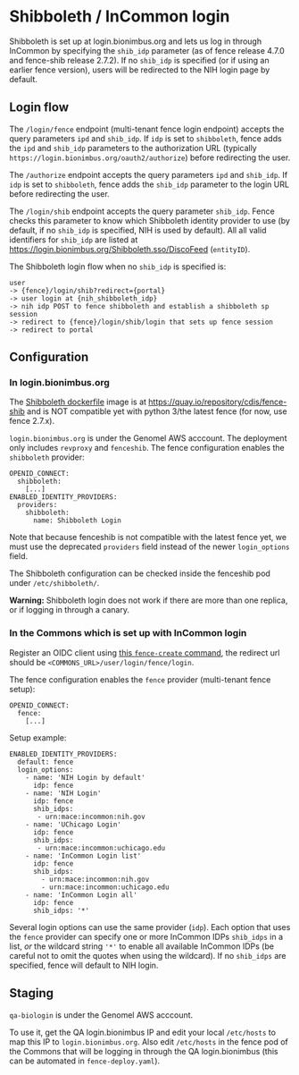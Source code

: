 # Shibboleth / InCommon login

Shibboleth is set up at login.bionimbus.org and lets us log in through InCommon by specifying the `shib_idp` parameter (as of fence release 4.7.0 and fence-shib release 2.7.2). If no `shib_idp` is specified (or if using an earlier fence version), users will be redirected to the NIH login page by default.

## Login flow

The `/login/fence` endpoint (multi-tenant fence login endpoint) accepts the query parameters `ipd` and `shib_idp`. If `idp` is set to `shibboleth`, fence adds the `ipd` and `shib_idp` parameters to the authorization URL (typically `https://login.bionimbus.org/oauth2/authorize`) before redirecting the user.

The `/authorize` endpoint accepts the query parameters `ipd` and `shib_idp`. If `idp` is set to `shibboleth`, fence adds the `shib_idp` parameter to the login URL before redirecting the user.

The `/login/shib` endpoint accepts the query parameter `shib_idp`. Fence checks this parameter to know which Shibboleth identity provider to use (by default, if no `shib_idp` is specified, NIH is used by default). All all valid identifiers for `shib_idp` are listed at https://login.bionimbus.org/Shibboleth.sso/DiscoFeed (`entityID`).

The Shibboleth login flow when no `shib_idp` is specified is:
```
user
-> {fence}/login/shib?redirect={portal}
-> user login at {nih_shibboleth_idp}
-> nih idp POST to fence shibboleth and establish a shibboleth sp session
-> redirect to {fence}/login/shib/login that sets up fence session
-> redirect to portal
```

## Configuration

### In login.bionimbus.org

The [Shibboleth dockerfile](../DockerfileShib) image is at https://quay.io/repository/cdis/fence-shib and is NOT compatible yet with python 3/the latest fence (for now, use fence 2.7.x).

`login.bionimbus.org` is under the Genomel AWS acccount. The deployment only includes `revproxy` and `fenceshib`. The fence configuration enables the `shibboleth` provider:

```
OPENID_CONNECT:
  shibboleth:
    [...]
ENABLED_IDENTITY_PROVIDERS:
  providers:
    shibboleth:
      name: Shibboleth Login
```

Note that because fenceshib is not compatible with the latest fence yet, we must use the deprecated `providers` field instead of the newer `login_options` field.

The Shibboleth configuration can be checked inside the fenceshib pod under `/etc/shibboleth/`.

**Warning:** Shibboleth login does not work if there are more than one replica, or if logging in through a canary.

### In the Commons which is set up with InCommon login

Register an OIDC client using [this `fence-create` command](https://github.com/uc-cdis/fence#register-internal-oauth-client), the redirect url should be `<COMMONS_URL>/user/login/fence/login`.

The fence configuration enables the `fence` provider (multi-tenant fence setup):
```
OPENID_CONNECT:
  fence:
    [...]
```

Setup example:
```
ENABLED_IDENTITY_PROVIDERS:
  default: fence
  login_options:
    - name: 'NIH Login by default'
      idp: fence
    - name: 'NIH Login'
      idp: fence
      shib_idps:
       - urn:mace:incommon:nih.gov
    - name: 'UChicago Login'
      idp: fence
      shib_idps:
       - urn:mace:incommon:uchicago.edu
    - name: 'InCommon Login list'
      idp: fence
      shib_idps:
        - urn:mace:incommon:nih.gov
        - urn:mace:incommon:uchicago.edu
    - name: 'InCommon Login all'
      idp: fence
      shib_idps: '*'
```

Several login options can use the same provider (`idp`). Each option that uses the `fence` provider can specify one or more InCommon IDPs `shib_idps` in a list, _or_ the wildcard string `'*'` to enable all available InCommon IDPs (be careful not to omit the quotes when using the wildcard). If no `shib_idps` are specified, fence will default to NIH login.

## Staging

`qa-biologin` is under the Genomel AWS acccount.

To use it, get the QA login.bionimbus IP and edit your local `/etc/hosts` to map this IP to `login.bionimbus.org`. Also edit `/etc/hosts` in the fence pod of the Commons that will be logging in through the QA login.bionimbus (this can be automated in `fence-deploy.yaml`).

